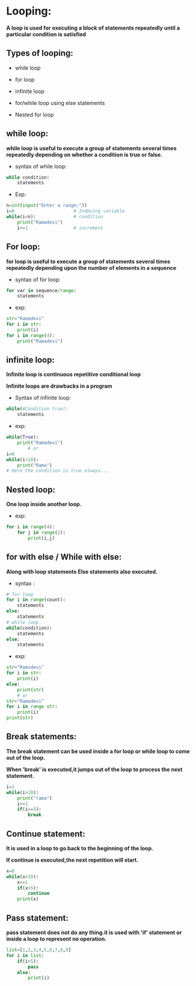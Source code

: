 # Looping:

**A loop is used for executing a block of statements repeatedly until a particular condition is satisfied**

## Types of looping:

* while loop

* for loop

* infinite loop

* for/while loop using else statements

* Nested for loop

## while loop:

**while loop is useful to execute a group of statements several times repeatedly depending on whether a condition is true or false.**

* syntax of while loop:

```python
while condition:
    statements
```

* Exp:

```python
n=int(input("Enter a range:"))
i=0                      # Indexing variable
while(i<n):              # condition
    print("Ramadevi")
    i+=1                 # increment
```

## For loop:

**for loop is useful to execute a group of statements several times repeatedly depending upon the number of elements in a sequence**

* syntax of for loop:

```python
for var in sequence/range:
    statements
```

* exp:

```python
str="Ramadevi"
for i in str:
    print(i)
for i in range(4):
    print("Ramadevi")
```

## infinite loop:

**Infinite loop is continuous repetitive conditional loop**

**Infinite loops are drawbacks in a program**

* Syntax of infinite loop:

```python
while(#Condition true):
    statements
```

* exp:

```python
while(True):
    print("Ramadevi")
        # or
i=0
while(i<10):
    print("Rama")
# Here the condition is true always...   
```

## Nested loop:

**One loop inside another loop.**

* exp:

```python
for i in range(4):
    for j in range(2):
        print(i,j)
```

## for with else / While with else:

**Along with loop statements Else statements also executed.**

* syntax :

```python
# for loop
for i in range(count):
    statements
else:
    statements
# while loop
while(condition):
    statements
else:
    statements
```

* exp:

```python
str="Ramsdevi"
for i in str:
    print(i)
else:
    print(str)
    # or
str="Ramadevi"
for i in range str:
    print(i)
print(str)
```

## Break statements:

**The break statement can be used inside a for loop or while loop to come out of the loop.**

**When 'break' is executed,it jumps out of the loop to process the next statement.**

```python
i=1
while(i>10):
    print("rama")
    i+=1
    if(i==5):
        break
```

## Continue statement:

**It is used in a loop to go back to the beginning of the loop.**

**If continue is executed,the next repetition will start.**

```python
x=0
while(x<10):
    x+=1
    if(x>5):
        continue
    print(x)
```

## Pass statement:

**pass statement does not do any thing.it is used with 'if' statement or inside a loop to represent no operation.**

```python
list=[1,2,3,4,5,6,7,8,9]
for i in list:
    if(i>5):
        pass
    else:
        print(i)
```




